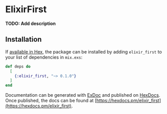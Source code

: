 # ElixirFirst

**TODO: Add description**

## Installation

If [available in Hex](https://hex.pm/docs/publish), the package can be installed
by adding `elixir_first` to your list of dependencies in `mix.exs`:

```elixir
def deps do
  [
    {:elixir_first, "~> 0.1.0"}
  ]
end
```

Documentation can be generated with [ExDoc](https://github.com/elixir-lang/ex_doc)
and published on [HexDocs](https://hexdocs.pm). Once published, the docs can
be found at [https://hexdocs.pm/elixir_first](https://hexdocs.pm/elixir_first).

